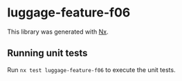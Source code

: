 # luggage-feature-f06

This library was generated with [Nx](https://nx.dev).

## Running unit tests

Run `nx test luggage-feature-f06` to execute the unit tests.
